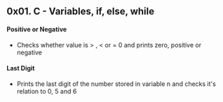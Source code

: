 ## 0x01. C - Variables, if, else, while

#### Positive or Negative
- Checks whether value is > , < or = 0 and prints zero, positive or negative

#### Last Digit
- Prints the last digit of the number stored in variable n and checks it's relation to 0, 5 and 6
